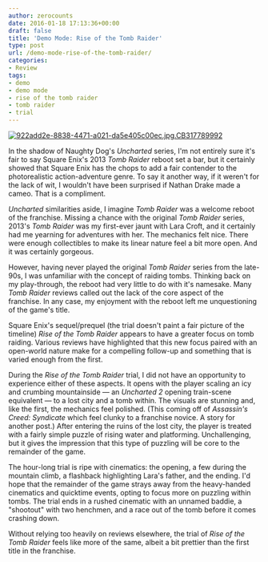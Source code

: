 ```yaml
---
author: zerocounts
date: 2016-01-18 17:13:36+00:00
draft: false
title: 'Demo Mode: Rise of the Tomb Raider'
type: post
url: /demo-mode-rise-of-the-tomb-raider/
categories:
- Review
tags:
- demo
- demo mode
- rise of the tomb raider
- tomb raider
- trial
---
```


[![922add2e-8838-4471-a021-da5e405c00ec.jpg._CB317789992_](https://www.zerocounts.net/wp-content/uploads/2016/01/922add2e-8838-4471-a021-da5e405c00ec.jpg._CB317789992_.jpg)
](https://www.zerocounts.net/wp-content/uploads/2016/01/922add2e-8838-4471-a021-da5e405c00ec.jpg._CB317789992_.jpg)

In the shadow of Naughty Dog's _Uncharted_ series, I'm not entirely sure it's fair to say Square Enix's 2013 _Tomb Raider_ reboot set a bar, but it certainly showed that Square Enix has the chops to add a fair contender to the photorealistic action-adventure genre. To say it another way, if it weren't for the lack of wit, I wouldn't have been surprised if Nathan Drake made a cameo. That is a compliment.

_Uncharted_ similarities aside, I imagine _Tomb Raider_ was a welcome reboot of the franchise. Missing a chance with the original _Tomb Raider_ series, 2013's _Tomb Raider_ was my first-ever jaunt with Lara Croft, and it certainly had me yearning for adventures with her. The mechanics felt nice. There were enough collectibles to make its linear nature feel a bit more open. And it was certainly gorgeous.

However, having never played the original _Tomb Raider_ series from the late-90s, I was unfamiliar with the concept of raiding tombs. Thinking back on my play-through, the reboot had very little to do with it's namesake. Many _Tomb Raider_ reviews called out the lack of the core aspect of the franchise. In any case, my enjoyment with the reboot left me unquestioning of the game's title.

Square Enix's sequel/prequel (the trial doesn't paint a fair picture of the timeline) _Rise of the Tomb Raider_ appears to have a greater focus on tomb raiding. Various reviews have highlighted that this new focus paired with an open-world nature make for a compelling follow-up and something that is varied enough from the first.

During the _Rise of the Tomb Raider_ trial, I did not have an opportunity to experience either of these aspects. It opens with the player scaling an icy and crumbing mountainside — an _Uncharted 2_ opening train-scene equivalent — to a lost city and a tomb within. The visuals are stunning and, like the first, the mechanics feel polished. (This coming off of _Assassin's Creed: Syndicate_ which feel clunky to a franchise novice. A story for another post.) After entering the ruins of the lost city, the player is treated with a fairly simple puzzle of rising water and platforming. Unchallenging, but it gives the impression that this type of puzzling will be core to the remainder of the game.

The hour-long trial is ripe with cinematics: the opening, a few during the mountain climb, a flashback highlighting Lara's father, and the ending. I'd hope that the remainder of the game strays away from the heavy-handed cinematics and quicktime events, opting to focus more on puzzling within tombs. The trial ends in a rushed cinematic with an unnamed baddie, a "shootout" with two henchmen, and a race out of the tomb before it comes crashing down.

Without relying too heavily on reviews elsewhere, the trial of _Rise of the Tomb Raider_ feels like more of the same, albeit a bit prettier than the first title in the franchise.
